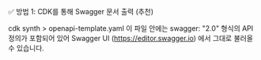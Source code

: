 ✅ 방법 1: CDK를 통해 Swagger 문서 출력 (추천)

cdk synth > openapi-template.yaml
이 파일 안에는 swagger: "2.0" 형식의 API 정의가 포함되어 있어
Swagger UI (https://editor.swagger.io) 에서 그대로 불러올 수 있습니다.

